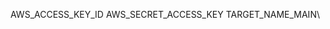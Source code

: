 AWS_ACCESS_KEY_ID
AWS_SECRET_ACCESS_KEY
TARGET_NAME_MAIN\

<!-- Security scan triggered at 2025-09-02 05:39:58 -->

<!-- Security scan triggered at 2025-09-09 05:47:18 -->

<!-- Security scan triggered at 2025-09-28 15:56:53 -->
